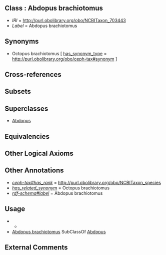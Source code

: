 
## Class : Abdopus brachiotomus

 * *IRI* = http://purl.obolibrary.org/obo/NCBITaxon_703443
 * *Label* = Abdopus brachiotomus

## Synonyms

 * Octopus brachiotomus [ [has_synonym_type](../../pe/oboInOwl#hasSynonymType.md) = http://purl.obolibrary.org/obo/ceph-tax#synonym ]

## Cross-references


## Subsets


## Superclasses

 * [Abdopus](../../NCBITaxon/29/NCBITaxon_515829.md)

## Equivalencies


## Other Logical Axioms


## Other Annotations

 * *[ceph-tax#has_rank](../../ceph-tax#has/nk/ceph-tax#has_rank.md)* = http://purl.obolibrary.org/obo/NCBITaxon_species
 * *[has_related_synonym](../../ym/oboInOwl#hasRelatedSynonym.md)* = Octopus brachiotomus
 * *[rdf-schema#label](../../el/rdf-schema#label.md)* = Abdopus brachiotomus

## Usage

 * -
 * [Abdopus brachiotomus](../../NCBITaxon/43/NCBITaxon_703443.md) SubClassOf [Abdopus](../../NCBITaxon/29/NCBITaxon_515829.md)

## External Comments

